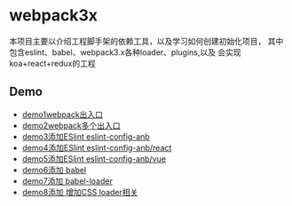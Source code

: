# webpack3x

本项目主要以介绍工程脚手架的依赖工具，以及学习如何创建初始化项目，
其中包含eslint、babel、webpack3.x各种loader、plugins,以及
会实现koa+react+redux的工程

## Demo

- [demo1webpack出入口](./demo/demo1/README.md)
- [demo2webpack多个出入口](./demo/demo2/README.md)
- [demo3添加ESlint eslint-config-anb](./demo/demo3/README.md)
- [demo4添加ESlint eslint-config-anb/react](./demo/demo4/README.md)
- [demo5添加ESlint eslint-config-anb/vue](./demo/demo5/README.md)
- [demo6添加 babel](./demo/demo6/README.md)
- [demo7添加 babel-loader](./demo/demo7/README.md)
- [demo8添加 增加CSS loader相关](./demo/demo8/README.md)
